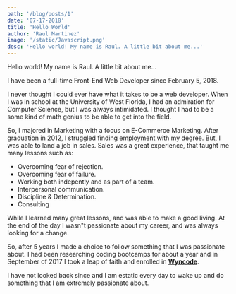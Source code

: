 ```yaml
---
path: '/blog/posts/1'
date: '07-17-2018'
title: 'Hello World'
author: 'Raul Martinez'
image: '/static/Javascript.png'
desc: 'Hello world! My name is Raul. A little bit about me...'
---
```


Hello world! My name is Raul. A little bit about me...

I have been a full-time Front-End Web Developer since February 5, 2018.

I never thought I could ever have what it takes to be a web developer. When I was in school at the University of West Florida, I had an admiration for Computer Science, but I was always intimidated. I thought I had to be a some kind of math genius to be able to get into the field.

So, I majored in Marketing with a focus on E-Commerce Marketing. After graduation in 2012, I struggled finding employment with my degree. But, I was able to land a job in sales. Sales was a great experience, that taught me many lessons such as:

- Overcoming fear of rejection.
- Overcoming fear of failure.
- Working both indepently and as part of a team.
- Interpersonal communication.
- Discipline & Determination.
- Consulting

While I learned many great lessons, and was able to make a good living. At the end of the day I wasn"t passionate about my career, and was always looking for a change.

So, after 5 years I made a choice to follow something that I was passionate about. I had been researching coding bootcamps for about a year and in September of 2017 I took a leap of faith and enrolled in **[Wyncode](https://wyncode.co/)**.

I have not looked back since and I am estatic every day to wake up and do something that I am extremely passionate about.
